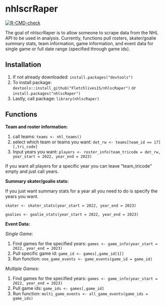 
# nhlscrRaper

<!-- badges: start -->
[![R-CMD-check](https://github.com/Fletchlives15/nhlscRaper/actions/workflows/R-CMD-check.yaml/badge.svg)](https://github.com/Fletchlives15/nhlscRaper/actions/workflows/R-CMD-check.yaml)

<!-- badges: end -->

The goal of nhlscrRaper is to allow someone to scrape data from the NHL API to be used in analysis. Currently, functions pull rosters, skater/goalie summary stats, team information, game information, and event data for single game or full date range (specified through game ids).

## Installation

1. If not already downloaded: `install.packages("devtools")`
2. To install package: `devtools::install_github("Fletchlives15/nhlscRaper")` or `install.packages("nhlscRaper")`
3. Lastly, call package: `library(nhlscRaper)`

## Functions

**Team and roster information:**

1. call teams: `teams <- nhl_teams()`
2. select which team or teams you want: `det_rw <- teams[team_id == 17][,tri_code]`
3. Input years you want: `players <- roster_info(team_tricode = det_rw, year_start = 2022, year_end = 2023)`

If you want all players for a specific year you can leave "team_tricode" empty and just call years.


**Summary skater/goalie stats:**

If you just want summary stats for a year all you need to do is specify the years you want. 

`skater <- skater_stats(year_start = 2022, year_end = 2023)`

`goalies <- goalie_stats(year_start = 2022, year_end = 2023)`

**Event Data:**

*Single Game:*

1. Find games for the specified years: `games <- game_info(year_start = 2022, year_end = 2023)`
2. Pull specific game id: `game_id <- games[,game_id[1]]`
3. Run function: `one_game_events <- game_events(game_id = game_id)`

*Multiple Games:*

1. Find games for the specified years: `games <- game_info(year_start = 2022, year_end = 2023)`
2. Pull game ids: `game_ids <- games[,game_id]`
3. Run function: `multi_game_events <- all_game_events(game_ids = game_ids)`


